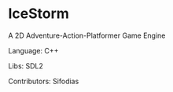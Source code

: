 # IceStorm
A 2D Adventure-Action-Platformer Game Engine

Language: C++

Libs: SDL2

Contributors: Sifodias

